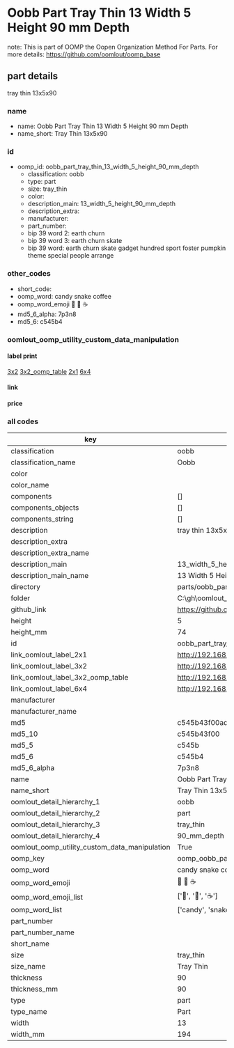 # Oobb Part Tray Thin 13 Width 5 Height 90 mm Depth  

note: This is part of OOMP the Oopen Organization Method For Parts. For more details: https://github.com/oomlout/oomp_base

##  part details
  



tray thin 13x5x90



### name
* name: Oobb Part Tray Thin 13 Width 5 Height 90 mm Depth
* name_short: Tray Thin 13x5x90 
### id
* oomp_id: oobb_part_tray_thin_13_width_5_height_90_mm_depth
  * classification: oobb
  * type: part
  * size: tray_thin
  * color: 
  * description_main: 13_width_5_height_90_mm_depth
  * description_extra: 
  * manufacturer: 
  * part_number: 
  * bip 39 word 2: earth churn
  * bip 39 word 3: earth churn skate
  * bip 39 word: earth churn skate gadget hundred sport foster pumpkin theme special people arrange

### other_codes
* short_code: 
* oomp_word: candy snake coffee
* oomp_word_emoji :candy: :snake: :coffee:
* md5_6_alpha: 7p3n8
* md5_6: c545b4






### oomlout_oomp_utility_custom_data_manipulation
#### label print
[3x2](http://192.168.1.245:1112/?label=oomp%207p3n8)
[3x2_oomp_table](http://192.168.1.108:1112/?label=oomp%207p3n8)
[2x1](http://192.168.1.242:1112/?label=oomp%207p3n8)
[6x4](http://192.168.1.55:1112/?label=oomp%207p3n8)    

#### link

                              

#### price







### all codes 
| key | value |  
| --- | --- |  
| classification | oobb |  
| classification_name | Oobb |  
| color |  |  
| color_name |  |  
| components | [] |  
| components_objects | [] |  
| components_string | [] |  
| description | tray thin 13x5x90 |  
| description_extra |  |  
| description_extra_name |  |  
| description_main | 13_width_5_height_90_mm_depth |  
| description_main_name | 13 Width 5 Height 90 mm Depth |  
| directory | parts/oobb_part_tray_thin_13_width_5_height_90_mm_depth |  
| folder | C:\gh\oomlout_oobb_version_4_generated_parts\parts\oobb_part_tray_thin_13_width_5_height_90_mm_depth |  
| github_link | https://github.com/oomlout/oomlout_oomp_part_src/tree/main/parts/oobb_part_tray_thin_13_width_5_height_90_mm_depth |  
| height | 5 |  
| height_mm | 74 |  
| id | oobb_part_tray_thin_13_width_5_height_90_mm_depth |  
| link_oomlout_label_2x1 | http://192.168.1.242:1112/?label=oomp%207p3n8 |  
| link_oomlout_label_3x2 | http://192.168.1.245:1112/?label=oomp%207p3n8 |  
| link_oomlout_label_3x2_oomp_table | http://192.168.1.108:1112/?label=oomp%207p3n8 |  
| link_oomlout_label_6x4 | http://192.168.1.55:1112/?label=oomp%207p3n8 |  
| manufacturer |  |  
| manufacturer_name |  |  
| md5 | c545b43f00adab834ab795eb940a322b |  
| md5_10 | c545b43f00 |  
| md5_5 | c545b |  
| md5_6 | c545b4 |  
| md5_6_alpha | 7p3n8 |  
| name | Oobb Part Tray Thin 13 Width 5 Height 90 mm Depth |  
| name_short | Tray Thin 13x5x90  |  
| oomlout_detail_hierarchy_1 | oobb |  
| oomlout_detail_hierarchy_2 | part |  
| oomlout_detail_hierarchy_3 | tray_thin |  
| oomlout_detail_hierarchy_4 | 90_mm_depth |  
| oomlout_oomp_utility_custom_data_manipulation | True |  
| oomp_key | oomp_oobb_part_tray_thin_13_width_5_height_90_mm_depth |  
| oomp_word | candy snake coffee |  
| oomp_word_emoji | :candy: :snake: :coffee: |  
| oomp_word_emoji_list | [':candy:', ':snake:', ':coffee:'] |  
| oomp_word_list | ['candy', 'snake', 'coffee'] |  
| part_number |  |  
| part_number_name |  |  
| short_name |  |  
| size | tray_thin |  
| size_name | Tray Thin |  
| thickness | 90 |  
| thickness_mm | 90 |  
| type | part |  
| type_name | Part |  
| width | 13 |  
| width_mm | 194 |  

